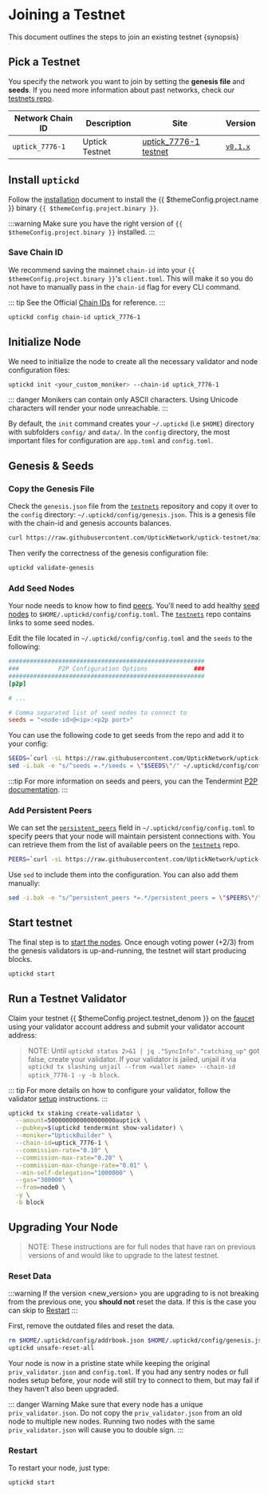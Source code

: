 <!--
order: 1
-->

# Joining a Testnet

This document outlines the steps to join an existing testnet {synopsis}

## Pick a Testnet

You specify the network you want to join by setting the **genesis file** and **seeds**. If you need more information about past networks, check our [testnets repo](https://github.com/UptickNetwork/uptick-testnet).

| Network Chain ID | Description                       | Site                                                                     | Version                                               |
|------------------|-----------------------------------|--------------------------------------------------------------------------|-------------------------------------------------------|
| `uptick_7776-1`   | Uptick Testnet | [uptick_7776-1 testnet](https://github.com/UptickNetwork/uptick-testnet/tree/main/uptick_7776-1) | [`v0.1.x`](https://github.com/UptickNetwork/uptick/releases) |

## Install `uptickd`

Follow the [installation](./../quickstart/installation) document to install the {{ $themeConfig.project.name }} binary `{{ $themeConfig.project.binary }}`.

:::warning
Make sure you have the right version of `{{ $themeConfig.project.binary }}` installed.
:::

### Save Chain ID

We recommend saving the mainnet `chain-id` into your `{{ $themeConfig.project.binary }}`'s `client.toml`. This will make it so you do not have to manually pass in the `chain-id` flag for every CLI command.

::: tip
See the Official [Chain IDs](./../basics/chain_id.md#official-chain-ids) for reference.
:::

```bash
uptickd config chain-id uptick_7776-1
```

## Initialize Node

We need to initialize the node to create all the necessary validator and node configuration files:

```bash
uptickd init <your_custom_moniker> --chain-id uptick_7776-1
```

::: danger
Monikers can contain only ASCII characters. Using Unicode characters will render your node unreachable.
:::

By default, the `init` command creates your `~/.uptickd` (i.e `$HOME`) directory with subfolders `config/` and `data/`.
In the `config` directory, the most important files for configuration are `app.toml` and `config.toml`.

## Genesis & Seeds

### Copy the Genesis File

Check the `genesis.json` file from the [`testnets`](https://github.com/UptickNetwork/uptick-testnet) repository and copy it over to the `config` directory: `~/.uptickd/config/genesis.json`. This is a genesis file with the chain-id and genesis accounts balances.

```bash
curl https://raw.githubusercontent.com/UptickNetwork/uptick-testnet/main/uptick_7776-1/genesis.json > ~/.uptickd/config/genesis.json
```

Then verify the correctness of the genesis configuration file:

```bash
uptickd validate-genesis
```

### Add Seed Nodes

Your node needs to know how to find [peers](https://docs.tendermint.com/master/tendermint-core/using-tendermint.html#peers). You'll need to add healthy [seed nodes](https://docs.tendermint.com/master/tendermint-core/using-tendermint.html#seed) to `$HOME/.uptickd/config/config.toml`. The [`testnets`](https://github.com/UptickNetwork/uptick-testnet) repo contains links to some seed nodes.

Edit the file located in `~/.uptickd/config/config.toml` and the `seeds` to the following:

```toml
#######################################################
###           P2P Configuration Options             ###
#######################################################
[p2p]

# ...

# Comma separated list of seed nodes to connect to
seeds = "<node-id>@<ip>:<p2p port>"
```

You can use the following code to get seeds from the repo and add it to your config:

```bash
SEEDS=`curl -sL https://raw.githubusercontent.com/UptickNetwork/uptick-testnet/main/uptick_7776-1/seeds.txt | awk '{print $1}' | paste -s -d, -`
sed -i.bak -e "s/^seeds =.*/seeds = \"$SEEDS\"/" ~/.uptickd/config/config.toml
```

:::tip
For more information on seeds and peers, you can the Tendermint [P2P documentation](https://docs.tendermint.com/master/spec/p2p/peer.html).
:::

### Add Persistent Peers

We can set the [`persistent_peers`](https://docs.tendermint.com/master/tendermint-core/using-tendermint.html#persistent-peer) field in `~/.uptickd/config/config.toml` to specify peers that your node will maintain persistent connections with. You can retrieve them from the list of
available peers on the [`testnets`](https://github.com/UptickNetwork/uptick-testnet) repo.

```bash
PEERS=`curl -sL https://raw.githubusercontent.com/UptickNetwork/uptick-testnet/main/uptick_7776-1/peers.txt | sort -R | head -n 10 | awk '{print $1}' | paste -s -d, -`
```

Use `sed` to include them into the configuration. You can also add them manually:

```bash
sed -i.bak -e "s/^persistent_peers *=.*/persistent_peers = \"$PEERS\"/" ~/.uptickd/config/config.toml
```
## Start testnet

The final step is to [start the nodes](./../quickstart/run_node#start-node). Once enough voting power (+2/3) from the genesis validators is up-and-running, the testnet will start producing blocks.

```bash
uptickd start
```
## Run a Testnet Validator

Claim your testnet {{ $themeConfig.project.testnet_denom }} on the [faucet](./faucet.md) using your validator account address and submit your validator account address:
> NOTE: Until `uptickd status 2>&1 | jq ."SyncInfo"."catching_up"` got false, create your validator. If your validator is jailed, unjail it via `uptickd tx slashing unjail --from <wallet name> --chain-id uptick_7776-1 -y -b block`.

::: tip
For more details on how to configure your validator, follow the validator [setup](./../guides/validators/setup.md) instructions.
:::
```bash
uptickd tx staking create-validator \
  --amount=5000000000000000000auptick \
  --pubkey=$(uptickd tendermint show-validator) \
  --moniker="UptickBuilder" \
  --chain-id=uptick_7776-1 \
  --commission-rate="0.10" \
  --commission-max-rate="0.20" \
  --commission-max-change-rate="0.01" \
  --min-self-delegation="1000000" \
  --gas="300000" \
  --from=node0 \
  -y \
  -b block
```

## Upgrading Your Node

> NOTE: These instructions are for full nodes that have ran on previous versions of and would like to upgrade to the latest testnet.

### Reset Data

:::warning
If the version <new_version> you are upgrading to is not breaking from the previous one, you **should not** reset the data. If this is the case you can skip to [Restart](#restart)
:::

First, remove the outdated files and reset the data.

```bash
rm $HOME/.uptickd/config/addrbook.json $HOME/.uptickd/config/genesis.json
uptickd unsafe-reset-all
```

Your node is now in a pristine state while keeping the original `priv_validator.json` and `config.toml`. If you had any sentry nodes or full nodes setup before,
your node will still try to connect to them, but may fail if they haven't also
been upgraded.

::: danger Warning
Make sure that every node has a unique `priv_validator.json`. Do not copy the `priv_validator.json` from an old node to multiple new nodes. Running two nodes with the same `priv_validator.json` will cause you to double sign.
:::

### Restart

To restart your node, just type:

```bash
uptickd start
```
